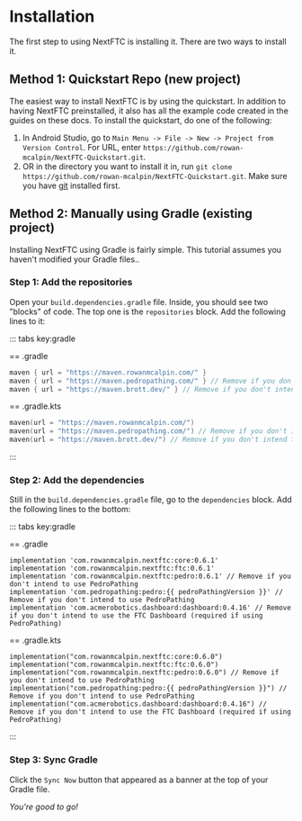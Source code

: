 <script setup>
import {ref, onMounted} from "vue";

const pedroPathingVersion = ref("Loading...");

onMounted(async () => {
    try {
        const response = await fetch(
            "https://api.github.com/repos/Pedro-Pathing/PedroPathing/releases/latest",
            {
                headers: {
                    "Accept": "application/vnd.github+json",
                    "X-GitHub-Api-Version": "2022-11-28"
                }
            }
        );

        if (!response.ok) {
            throw new Error(`Error fetching version (${response.status})`);
        }

        const data = await response.json();
        if (data.tag_name.charAt(0) === "v") {
            pedroPathingVersion.value = data.tag_name.substring(1); // or str.slice(1);
        } else {
            pedroPathingVersion.value = data.tag_name;
        }
    } catch (error) {
        pedroPathingVersion.value = `Error fetching version: ${error.message}`;
    }
});
</script>

# Installation

The first step to using NextFTC is installing it. There are two ways to install it.

## Method 1: Quickstart Repo (new project)

The easiest way to install NextFTC is by using the quickstart. In addition to having NextFTC preinstalled, it also has all the example code created in the guides on these docs. To install the quickstart, do one of the following:

1. In Android Studio, go to `Main Menu -> File -> New -> Project from Version Control`. For URL, enter `https://github.com/rowan-mcalpin/NextFTC-Quickstart.git`.
2. OR in the directory you want to install it in, run `git clone https://github.com/rowan-mcalpin/NextFTC-Quickstart.git`. Make sure you have [git](https://git-scm.com/) installed first.

## Method 2: Manually using Gradle (existing project)

Installing NextFTC using Gradle is fairly simple. This tutorial assumes you haven't modified your Gradle files..

### Step 1: Add the repositories

Open your `build.dependencies.gradle` file. Inside, you should see two "blocks" of code. The top one is the `repositories` block. Add the following lines to it:

::: tabs key:gradle

== .gradle

```groovy
maven { url = "https://maven.rowanmcalpin.com/" }
maven { url = "https://maven.pedropathing.com/" } // Remove if you don't intend to use PedroPathing
maven { url = "https://maven.brott.dev/" } // Remove if you don't intend to use the FTC Dashboard (required if using PedroPathing)
```

== .gradle.kts

```kotlin
maven(url = "https://maven.rowanmcalpin.com/")
maven(url = "https://maven.pedropathing.com/") // Remove if you don't intend to use PedroPathing
maven(url = "https://maven.brott.dev/") // Remove if you don't intend to use the FTC Dashboard (required if using PedroPathing)
```

:::

### Step 2: Add the dependencies

Still in the `build.dependencies.gradle` file, go to the `dependencies` block. Add the following lines to the bottom:

::: tabs key:gradle

== .gradle

```groovy-vue
implementation 'com.rowanmcalpin.nextftc:core:0.6.1'
implementation 'com.rowanmcalpin.nextftc:ftc:0.6.1'
implementation 'com.rowanmcalpin.nextftc:pedro:0.6.1' // Remove if you don't intend to use PedroPathing
implementation 'com.pedropathing:pedro:{{ pedroPathingVersion }}' // Remove if you don't intend to use PedroPathing
implementation 'com.acmerobotics.dashboard:dashboard:0.4.16' // Remove if you don't intend to use the FTC Dashboard (required if using PedroPathing)
```

== .gradle.kts

```kotlin-vue
implementation("com.rowanmcalpin.nextftc:core:0.6.0")
implementation("com.rowanmcalpin.nextftc:ftc:0.6.0")
implementation("com.rowanmcalpin.nextftc:pedro:0.6.0") // Remove if you don't intend to use PedroPathing
implementation("com.pedropathing:pedro:{{ pedroPathingVersion }}") // Remove if you don't intend to use PedroPathing
implementation("com.acmerobotics.dashboard:dashboard:0.4.16") // Remove if you don't intend to use the FTC Dashboard (required if using PedroPathing)
```

:::

### Step 3: Sync Gradle

Click the `Sync Now` button that appeared as a banner at the top of your Gradle file.

_You're good to go!_
